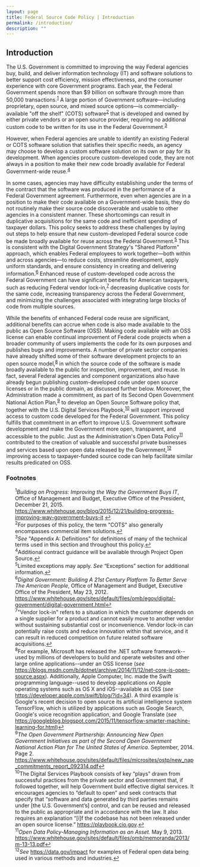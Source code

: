 ```yaml
---
layout: page
title: Federal Source Code Policy | Introduction
permalink: /introduction/
description: ""
---
```


## Introduction

The U.S. Government is committed to improving the way Federal agencies buy, build, and deliver information technology (IT) and software solutions to better support cost efficiency, mission effectiveness, and the consumer experience with core Government programs. Each year, the Federal Government spends more than $9 billion on software through more than 50,000 transactions.<sup id="fnr1"><a href="#fn1">1</a></sup> A large portion of Government software—including proprietary, open source, and mixed source options—is commercially-available "off the shelf" (COTS) software<sup id="fnr2"><a href="#fn2">2</a></sup> that is developed and owned by either private vendors or an open source provider, requiring no additional custom code to be written for its use in the Federal Government.<sup id="fnr3"><a href="#fn3">3</a></sup>

However, when Federal agencies are unable to identify an existing Federal or COTS software solution that satisfies their specific needs, an agency may choose to develop a custom software solution on its own or pay for its development. When agencies procure custom-developed code, they are not always in a position to make their new code broadly available for Federal Government-wide reuse.<sup id="fnr4"><a href="#fn4">4</a></sup>

In some cases, agencies may have difficulty establishing under the terms of the contract that the software was produced in the performance of a Federal Government agreement. Furthermore, even when agencies are in a position to make their code available on a Government-wide basis, they do not routinely make their source code discoverable and usable to other agencies in a consistent manner. These shortcomings can result in duplicative acquisitions for the same code and inefficient spending of taxpayer dollars. This policy seeks to address these challenges by laying out steps to help ensure that new custom-developed Federal source code be made broadly available for reuse across the Federal Government.<sup id="fnr5"><a href="#fn5">5</a></sup> This is consistent with the Digital Government Strategy's "Shared Platform" approach, which enables Federal employees to work together—both within and across agencies—to reduce costs, streamline development, apply uniform standards, and ensure consistency in creating and delivering information.<sup id="fnr6"><a href="#fn6">6</a></sup>  Enhanced reuse of custom-developed code across the Federal Government can have significant benefits for American taxpayers, such as reducing Federal vendor lock-in,<sup id="fnr7"><a href="#fn7">7</a></sup> decreasing duplicative costs for the same code, increasing transparency across the Federal Government, and minimizing the challenges associated with integrating large blocks of code from multiple sources.

While the benefits of enhanced Federal code reuse are significant, additional benefits can accrue when code is also made available to the public as Open Source Software (OSS). Making code available with an OSS license can enable continual improvement of Federal code projects when a broader community of users implements the code for its own purposes and publishes bugs and improvements. A number of private sector companies have already shifted some of their software development projects to an open source model,<sup id="fnr8"><a href="#fn8">8</a></sup> in which the source code of the software is made broadly available to the public for inspection, improvement, and reuse. In fact, several Federal agencies and component organizations also have already begun publishing custom-developed code under open source licenses or in the public domain, as discussed further below. Moreover, the Administration made a commitment, as part of its Second Open Government National Action Plan,<sup id="fnr9"><a href="#fn9">9</a></sup> to develop an Open Source Software policy that, together with the U.S. Digital Services Playbook,<sup id="fnr10"><a href="#fn10">10</a></sup> will support improved access to custom code developed for the Federal Government. This policy fulfills that commitment in an effort to improve U.S. Government software development and make the Government more open, transparent, and accessible to the public. Just as the Administration's Open Data Policy<sup id="fnr11"><a href="#fn11">11</a></sup> contributed to the creation of valuable and successful private businesses and services based upon open data released by the Government,<sup id="fnr12"><a href="#fn12">12</a></sup> improving access to taxpayer-funded source code can help facilitate similar results predicated on OSS.

### Footnotes

<ul style="list-style-type:none">
<li id="fn1"><sup>1</sup><em>Building on Progress: Improving the Way the Government Buys IT</em>, Office of Management and Budget, Executive Office of the President, December 21, 2015. <a href="https://www.whitehouse.gov/blog/2015/12/21/building-progress-improving-way-government-buys-it">https://www.whitehouse.gov/blog/2015/12/21/building-progress-improving-way-government-buys-it</a> <a href="#fnr1">&#8617;</a></li>
<li id="fn2"><sup>2</sup>For purposes of this policy, the term "COTS" also generally encompasses commercial item solutions.<a href="#fnr2">&#8617;</a></li>
<li id="fn3"><sup>3</sup><em>See</em> "Appendix A: Definitions" for definitions of many of the technical terms used in this section and throughout this policy.<a href="#fnr3">&#8617;</a></li>
<li id="fn4"><sup>4</sup>Additional contract guidance will be available through Project Open Source.<a href="#fnr4">&#8617;</a></li>
<li id="fn5"><sup>5</sup>Limited exceptions may apply. <em>See</em> “Exceptions” section for additional information.<a href="#fnr5">&#8617;</a></li>
<li id="fn6"><sup>6</sup><em>Digital Government: Building A 21st Century Platform To Better Serve The American People</em>, Office of Management and Budget, Executive Office of the President, May 23, 2012. <a href="https://www.whitehouse.gov/sites/default/files/omb/egov/digital-government/digital-government.html">https://www.whitehouse.gov/sites/default/files/omb/egov/digital-government/digital-government.html</a><a href="#fnr6">&#8617;</a></li>
<li id="fn7"><sup>7</sup>"Vendor lock-in" refers to a situation in which the customer depends on a single supplier for a product and cannot easily move to another vendor without sustaining substantial cost or inconvenience. Vendor lock-in can potentially raise costs and reduce innovation within that service, and it can result in reduced competition on future related software acquisitions.<a href="#fnr7">&#8617;</a></li>
<li id="fn8"><sup>8</sup>For example, Microsoft has released the .NET software framework--used by millions of developers to build and operate websites and other large online applications--under an OSS license (<em>see</em> <a href="https://blogs.msdn.com/b/dotnet/archive/2014/11/12/net-core-is-open-source.aspx">https://blogs.msdn.com/b/dotnet/archive/2014/11/12/net-core-is-open-source.aspx</a>). Additionally, Apple Computer, Inc. made the Swift programming language--used to develop applications on Apple operating systems such as OS X and iOS--available as OSS (<em>see</em> <a href="https://developer.apple.com/swift/blog/?id=34">https://developer.apple.com/swift/blog/?id=34</a>). A third example is Google's recent decision to open source its artificial intelligence system TensorFlow, which is utilized by applications such as Google Search, Google's voice recognition application, and Google Translate (<em>see</em> <a href="https://googleblog.blogspot.com/2015/11/tensorflow-smarter-machine-learning-for.html">https://googleblog.blogspot.com/2015/11/tensorflow-smarter-machine-learning-for.html</a>)<a href="#fnr8">&#8617;</a></li>
<li id="fn9"><sup>9</sup><em>The Open Government Partnership: Announcing New Open Government Initiatives as part of the Second Open Government National Action Plan for The United States of America.</em> September, 2014. Page 2. <a href="https://www.whitehouse.gov/sites/default/files/microsites/ostp/new_nap_commitments_report_092314.pdf">https://www.whitehouse.gov/sites/default/files/microsites/ostp/new_nap_commitments_report_092314.pdf</a><a href="#fnr9">&#8617;</a></li>
<li id="fn10"><sup>10</sup>The Digital Services Playbook consists of key “plays” drawn from successful practices from the private sector and Government that, if followed together, will help Government build effective digital services. It encourages agencies to “default to open” and seek contracts that specify that “software and data generated by third parties remains under [the U.S. Government’s] control, and can be reused and released to the public as appropriate and in accordance with the law. It also requires an explanation “[i]f the codebase has not been released under an open source license.” <a href="https://playbook.cio.gov/">https://playbook.cio.gov</a>.<a href="#fnr10">&#8617;</a></li>
<li id="fn11"><sup>11</sup><em>Open Data Policy-Managing Information as an Asset.</em> May 9, 2013. <a href="https://www.whitehouse.gov/sites/default/files/omb/memoranda/2013/m-13-13.pdf">https://www.whitehouse.gov/sites/default/files/omb/memoranda/2013/m-13-13.pdf</a><a href="#fnr11">&#8617;</a></li>
<li id="fn12"><sup>12</sup><em>See</em> <a href="https://www.data.gov/impact">https://data.gov/impact</a> for examples of Federal open data being used in various methods and industries.<a href="#fnr12">&#8617;</a></li>

</ul>
